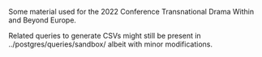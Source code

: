 Some material used for the 2022 Conference Transnational Drama Within and Beyond Europe.

Related queries to generate CSVs might still be present in ../postgres/queries/sandbox/
albeit with minor modifications.
